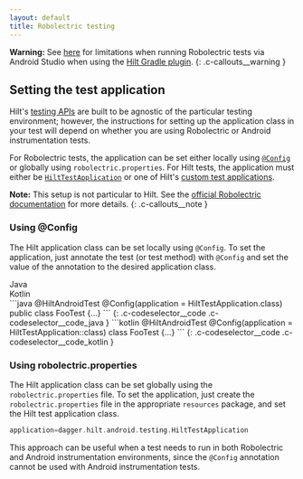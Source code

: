 ```yaml
---
layout: default
title: Robolectric testing
---
```


**Warning:** See [here](gradle-setup.md#running-with-android-studio) for
limitations when running Robolectric tests via Android Studio when using the
[Hilt Gradle plugin](gradle-setup.md#hilt-gradle-plugin).
{: .c-callouts__warning }

## Setting the test application

Hilt's [testing APIs](testing.md) are built to be agnostic of the particular
testing environment; however, the instructions for setting up the application
class in your test will depend on whether you are using Robolectric or Android
instrumentation tests.

For Robolectric tests, the application can be set either locally using
[`@Config`] or globally using `robolectric.properties`. For Hilt tests, the
application must either be [`HiltTestApplication`] or one of Hilt's
[custom test applications](testing.md#custom-test-application).

**Note:** This setup is not particular to Hilt. See the
[official Robolectric documentation] for more details.
{: .c-callouts__note }

### Using @Config

The Hilt application class can be set locally using
`@Config`. To set the application, just annotate the test (or test method) with
`@Config` and set the value of the annotation to the desired application class.

<div class="c-codeselector__button c-codeselector__button_java">Java</div>
<div class="c-codeselector__button c-codeselector__button_kotlin">Kotlin</div>
```java
@HiltAndroidTest
@Config(application = HiltTestApplication.class)
public class FooTest {...}
```
{: .c-codeselector__code .c-codeselector__code_java }
```kotlin
@HiltAndroidTest
@Config(application = HiltTestApplication::class)
class FooTest {...}
```
{: .c-codeselector__code .c-codeselector__code_kotlin }

### Using robolectric.properties

The Hilt application class can be set globally using the
`robolectric.properties` file. To set the application, just create the
`robolectric.properties` file in the appropriate `resources` package, and set
the Hilt test application class.

```groovy
application=dagger.hilt.android.testing.HiltTestApplication
```

This approach can be useful when a test needs to run in both Robolectric and
Android instrumentation environments, since the `@Config` annotation cannot be
used with Android instrumentation tests.

[`@Config`]: http://robolectric.org/javadoc/latest/org/robolectric/annotation/Config.html
[official Robolectric documentation]: http://robolectric.org/configuring/
[`HiltTestApplication`]: https://dagger.dev/api/latest/dagger/hilt/android/testing/HiltTestApplication.html
